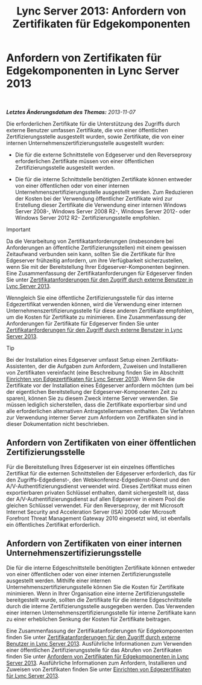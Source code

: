 ﻿---
title: 'Lync Server 2013: Anfordern von Zertifikaten für Edgekomponenten'
TOCTitle: Anfordern von Zertifikaten für Edgekomponenten
ms:assetid: 8c72b877-febc-428f-89dc-389e7a7ac849
ms:mtpsurl: https://technet.microsoft.com/de-de/library/Gg398708(v=OCS.15)
ms:contentKeyID: 49294691
ms.date: 05/19/2016
mtps_version: v=OCS.15
ms.translationtype: HT
---

# Anfordern von Zertifikaten für Edgekomponenten in Lync Server 2013

 

_**Letztes Änderungsdatum des Themas:** 2013-11-07_

Die erforderlichen Zertifikate für die Unterstützung des Zugriffs durch externe Benutzer umfassen Zertifikate, die von einer öffentlichen Zertifizierungsstelle ausgestellt wurden, sowie Zertifikate, die von einer internen Unternehmenszertifizierungsstelle ausgestellt wurden:

  - Die für die externe Schnittstelle von Edgeserver und den Reverseproxy erforderlichen Zertifikate müssen von einer öffentlichen Zertifizierungsstelle ausgestellt werden.

  - Die für die interne Schnittstelle benötigten Zertifikate können entweder von einer öffentlichen oder von einer internen Unternehmenszertifizierungsstelle ausgestellt werden. Zum Reduzieren der Kosten bei der Verwendung öffentlicher Zertifikate wird zur Erstellung dieser Zertifikate die Verwendung einer internen Windows Server 2008-, Windows Server 2008 R2-, Windows Server 2012- oder Windows Server 2012 R2- Zertifizierungsstelle empfohlen.


> [!IMPORTANT]
> Da die Verarbeitung von Zertifikatanforderungen (insbesondere bei Anforderungen an öffentliche Zertifizierungsstellen) mit einem gewissen Zeitaufwand verbunden sein kann, sollten Sie die Zertifikate für Ihre Edgeserver frühzeitig anfordern, um ihre Verfügbarkeit sicherzustellen, wenn Sie mit der Bereitstellung Ihrer Edgeserver-Komponenten beginnen. Eine Zusammenfassung der Zertifikatanforderungen für Edgeserver finden Sie unter <A href="lync-server-2013-certificate-requirements-for-external-user-access.md">Zertifikatanforderungen für den Zugriff durch externe Benutzer in Lync Server 2013</A>.



Wenngleich Sie eine öffentliche Zertifizierungsstelle für das interne Edgezertifikat verwenden können, wird die Verwendung einer internen Unternehmenszertifizierungsstelle für diese anderen Zertifikate empfohlen, um die Kosten für Zertifikate zu minimieren. Eine Zusammenfassung der Anforderungen für Zertifikate für Edgeserver finden Sie unter [Zertifikatanforderungen für den Zugriff durch externe Benutzer in Lync Server 2013](lync-server-2013-certificate-requirements-for-external-user-access.md).


> [!TIP]
> Bei der Installation eines Edgeserver umfasst Setup einen Zertifikats-Assistenten, der die Aufgaben zum Anfordern, Zuweisen und Installieren von Zertifikaten vereinfacht (eine Beschreibung finden Sie im Abschnitt <A href="lync-server-2013-set-up-edge-certificates.md">Einrichten von Edgezertifikaten für Lync Server 2013</A>). Wenn Sie die Zertifikate vor der Installation eines Edgeserver anfordern möchten (um bei der eigentlichen Bereitstellung der Edgeserver-Komponenten Zeit zu sparen), können Sie zu diesem Zweck interne Server verwenden. Sie müssen lediglich sicherstellen, dass die Zertifikate exportierbar sind und alle erforderlichen alternativen Antragstellernamen enthalten. Die Verfahren zur Verwendung interner Server zum Anfordern von Zertifikaten sind in dieser Dokumentation nicht beschrieben.



## Anfordern von Zertifikaten von einer öffentlichen Zertifizierungsstelle

Für die Bereitstellung Ihres Edgeserver ist ein einzelnes öffentliches Zertifikat für die externen Schnittstellen der Edgeserver erforderlich, das für den Zugriffs-Edgedienst-, den Webkonferenz-Edgedienst-Dienst und den A/V-Authentifizierungsdienst verwendet wird. Dieses Zertifikat muss einen exportierbaren privaten Schlüssel enthalten, damit sichergestellt ist, dass der A/V-Authentifizierungsdienst auf allen Edgeserver in einem Pool die gleichen Schlüssel verwendet. Für den Reverseproxy, der mit Microsoft Internet Security and Acceleration Server (ISA) 2006 oder Microsoft Forefront Threat Management Gateway 2010 eingesetzt wird, ist ebenfalls ein öffentliches Zertifikat erforderlich.

## Anfordern von Zertifikaten von einer internen Unternehmenszertifizierungsstelle

Die für die interne Edgeschnittstelle benötigten Zertifikate können entweder von einer öffentlichen oder von einer internen Zertifizierungsstelle ausgestellt werden. Mithilfe einer internen Unternehmenszertifizierungsstelle können Sie die Kosten für Zertifikate minimieren. Wenn in Ihrer Organisation eine interne Zertifizierungsstelle bereitgestellt wurde, sollten die Zertifikate für die interne Edgeschnittstelle durch die interne Zertifizierungsstelle ausgegeben werden. Das Verwenden einer internen Unternehmenszertifizierungsstelle für interne Zertifikate kann zu einer erheblichen Senkung der Kosten für Zertifikate beitragen.

Eine Zusammenfassung der Zertifikatanforderungen für Edgekomponenten finden Sie unter [Zertifikatanforderungen für den Zugriff durch externe Benutzer in Lync Server 2013](lync-server-2013-certificate-requirements-for-external-user-access.md). Ausführliche Informationen zum Verwenden einer öffentlichen Zertifizierungsstelle für das Abrufen von Zertifikaten finden Sie unter [Anfordern von Zertifikaten für Edgekomponenten in Lync Server 2013](lync-server-2013-request-certificates-for-edge-components.md). Ausführliche Informationen zum Anfordern, Installieren und Zuweisen von Zertifikaten finden Sie unter [Einrichten von Edgezertifikaten für Lync Server 2013](lync-server-2013-set-up-edge-certificates.md).

